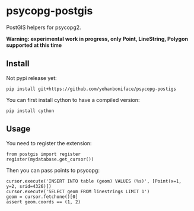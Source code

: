 # psycopg-postgis

PostGIS helpers for psycopg2.

**Warning: experimental work in progress, only Point, LineString, Polygon supported at this time**

## Install

Not pypi release yet:

    pip install git+https://github.com/yohanboniface/psycopg-postigs

You can first install cython to have a compiled version:

    pip install cython


## Usage

You need to register the extension:

    from postgis import register
    register(mydatabase.get_cursor())

Then you can pass points to psycopg:

    cursor.execute('INSERT INTO table (geom) VALUES (%s)', [Point(x=1, y=2, srid=4326)])
    cursor.execute('SELECT geom FROM linestrings LIMIT 1')
    geom = cursor.fetchone()[0]
    assert geom.coords == (1, 2)
